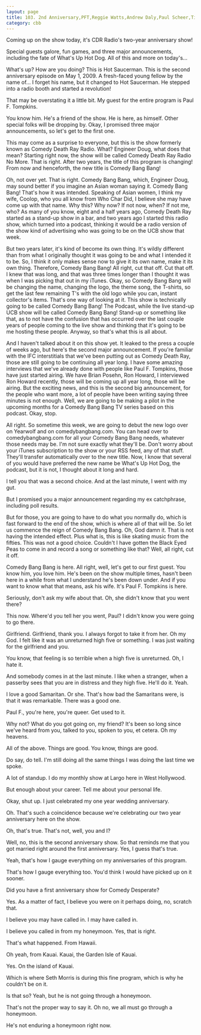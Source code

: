 ```yaml
---
layout: page
title: 103. 2nd Anniversary,PFT,Reggie Watts,Andrew Daly,Paul Scheer,Tig Notaro,Nick Kroll,James Adomian [3081⧸20985].mp3.wav
category: cbb 
---
```


Coming up on the show today, it's CDR Radio's two-year anniversary show!

Special guests galore, fun games, and three major announcements, including the fate of What's Up Hot Dog. All of this and more on today's...

What's up? How are you doing? This is Hot Saucerman. This is the second anniversary episode on May 1, 2009. A fresh-faced young fellow by the name of... I forget his name, but it changed to Hot Saucerman. He stepped into a radio booth and started a revolution!

That may be overstating it a little bit. My guest for the entire program is Paul F. Tompkins.

You know him. He's a friend of the show. He is here, as himself. Other special folks will be dropping by. Okay, I promised three major announcements, so let's get to the first one.

This may come as a surprise to everyone, but this is the show formerly known as Comedy Death Ray Radio. What? Engineer Doug, what does that mean? Starting right now, the show will be called Comedy Death Ray Radio No More. That is right. After two years, the title of this program is changing! From now and henceforth, the new title is Comedy Bang Bang!

Oh, not over yet. That is right. Comedy Bang Bang, which, Engineer Doug, may sound better if you imagine an Asian woman saying it. Comedy Bang Bang! That's how it was intended. Speaking of Asian women, I think my wife, Coolop, who you all know from Who Char Did, I believe she may have come up with that name. Why this? Why now? If not now, when? If not me, who? As many of you know, eight and a half years ago, Comedy Death Ray started as a stand-up show in a bar, and two years ago I started this radio show, which turned into a podcast, thinking it would be a radio version of the show kind of advertising who was going to be on the UCB show that week.

But two years later, it's kind of become its own thing. It's wildly different than from what I originally thought it was going to be and what I intended it to be. So, I think it only makes sense now to give it its own name, make it its own thing. Therefore, Comedy Bang Bang! All right, cut that off. Cut that off. I knew that was long, and that was three times longer than I thought it was when I was picking that out in my iTunes. Okay, so Comedy Bang Bang will be changing the name, changing the logo, the theme song, the T-shirts, so get the last few remaining T's with the old logo while you can, instant collector's items. That's one way of looking at it. This show is technically going to be called Comedy Bang Bang! The Podcast, while the live stand-up UCB show will be called Comedy Bang Bang! Stand-up or something like that, as to not have the confusion that has occurred over the last couple years of people coming to the live show and thinking that it's going to be me hosting these people. Anyway, so that's what this is all about.

And I haven't talked about it on this show yet. It leaked to the press a couple of weeks ago, but here's the second major announcement. If you're familiar with the IFC interstitials that we've been putting out as Comedy Death Ray, those are still going to be continuing all year long. I have some amazing interviews that we've already done with people like Paul F. Tompkins, those have just started airing. We have Brian Posehn, Ron Howard, I interviewed Ron Howard recently, those will be coming up all year long, those will be airing. But the exciting news, and this is the second big announcement, for the people who want more, a lot of people have been writing saying three minutes is not enough. Well, we are going to be making a pilot in the upcoming months for a Comedy Bang Bang TV series based on this podcast. Okay, stop.

All right. So sometime this week, we are going to debut the new logo over on Yearwolf and on comedybangbang.com. You can head over to comedybangbang.com for all your Comedy Bang Bang needs, whatever those needs may be. I'm not sure exactly what they'll be. Don't worry about your iTunes subscription to the show or your RSS feed, any of that stuff. They'll transfer automatically over to the new title. Now, I know that several of you would have preferred the new name be What's Up Hot Dog, the podcast, but it is not, I thought about it long and hard.

I tell you that was a second choice. And at the last minute, I went with my gut.

But I promised you a major announcement regarding my ex catchphrase, including poll results.

But for those, you are going to have to do what you normally do, which is fast forward to the end of the show, which is where all of that will be. So let us commence the reign of Comedy Bang Bang. Oh, God damn it. That is not having the intended effect. Plus what is, this is like skating music from the fifties. This was not a good choice. Couldn't I have gotten the Black Eyed Peas to come in and record a song or something like that? Well, all right, cut it off.

Comedy Bang Bang is here. All right, well, let's get to our first guest. You know him, you love him. He's been on the show multiple times, hasn't been here in a while from what I understand he's been down under. And if you want to know what that means, ask his wife. It's Paul F. Tompkins is here.

Seriously, don't ask my wife about that. Oh, she didn't know that you went there?

This now. Where'd you tell her you went, Paul? I didn't know you were going to go there.

Girlfriend. Girlfriend, thank you. I always forgot to take it from her. Oh my God. I felt like it was an unreturned high five or something. I was just waiting for the girlfriend and you.

You know, that feeling is so terrible when a high five is unreturned. Oh, I hate it.

And somebody comes in at the last minute. I like when a stranger, when a passerby sees that you are in distress and they high five. He'll do it. Yeah.

I love a good Samaritan. Or she. That's how bad the Samaritans were, is that it was remarkable. There was a good one.

Paul F., you're here, you're queer. Get used to it.

Why not? What do you got going on, my friend? It's been so long since we've heard from you, talked to you, spoken to you, et cetera. Oh my heavens.

All of the above. Things are good. You know, things are good.

Do say, do tell. I'm still doing all the same things I was doing the last time we spoke.

A lot of standup. I do my monthly show at Largo here in West Hollywood.

But enough about your career. Tell me about your personal life.

Okay, shut up. I just celebrated my one year wedding anniversary.

Oh. That's such a coincidence because we're celebrating our two year anniversary here on the show.

Oh, that's true. That's not, well, you and I?

Well, no, this is the second anniversary show. So that reminds me that you got married right around the first anniversary. Yes, I guess that's true.

Yeah, that's how I gauge everything on my anniversaries of this program.

That's how I gauge everything too. You'd think I would have picked up on it sooner.

Did you have a first anniversary show for Comedy Desperate?

Yes. As a matter of fact, I believe you were on it perhaps doing, no, scratch that.

I believe you may have called in. I may have called in.

I believe you called in from my honeymoon. Yes, that is right.

That's what happened. From Hawaii.

Oh yeah, from Kauai. Kauai, the Garden Isle of Kauai.

Yes. On the island of Kauai.

Which is where Seth Morris is during this fine program, which is why he couldn't be on it.

Is that so? Yeah, but he is not going through a honeymoon.

That's not the proper way to say it. Oh no, we all must go through a honeymoon.

He's not enduring a honeymoon right now.
